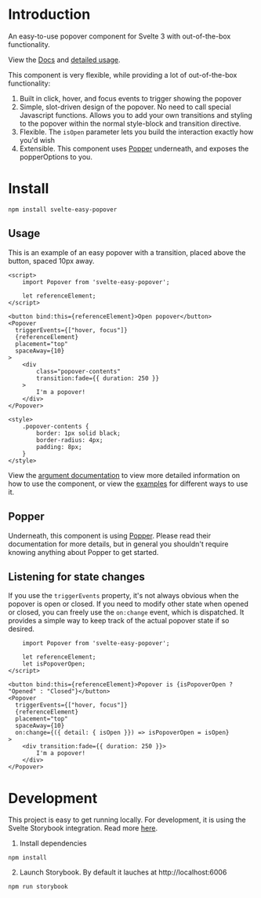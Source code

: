 # Introduction

An easy-to-use popover component for Svelte 3 with out-of-the-box functionality.

View the [Docs](https://jguze.github.io/svelte-easy-popover/) and [detailed usage](https://jguze.github.io/svelte-easy-popover/?path=/docs/examples-popover--tooltip-style-appearing-above-the-reference-element).

This component is very flexible, while providing a lot of out-of-the-box functionality:

1. Built in click, hover, and focus events to trigger showing the popover
2. Simple, slot-driven design of the popover. No need to call special Javascript functions. Allows you
   to add your own transitions and styling to the popover within the normal style-block and transition directive.
3. Flexible. The `isOpen` parameter lets you build the interaction exactly how you'd wish
4. Extensible. This component uses [Popper](https://popper.js.org/) underneath, and exposes the popperOptions to you.

# Install

```
npm install svelte-easy-popover
```

## Usage

This is an example of an easy popover with a transition, placed above the button, spaced 10px away.

```svelte
<script>
    import Popover from 'svelte-easy-popover';

    let referenceElement;
</script>

<button bind:this={referenceElement}>Open popover</button>
<Popover
  triggerEvents={["hover, focus"]}
  {referenceElement}
  placement="top"
  spaceAway={10}
>
    <div
        class="popover-contents"
        transition:fade={{ duration: 250 }}
    >
        I'm a popover!
    </div>
</Popover>

<style>
    .popover-contents {
        border: 1px solid black;
        border-radius: 4px;
        padding: 8px;
    }
</style>
```

View the [argument documentation](?path=/docs/examples-popover--tooltip-style-appearing-above-the-reference-element) to view more detailed information on how to use the component, or view the [examples](?path=/story/examples-popover--tooltip-style-appearing-above-the-reference-element) for different ways to use it.

## Popper

Underneath, this component is using [Popper](https://popper.js.org/). Please read their documentation for more details, but in general you shouldn't require knowing anything about Popper to get started.

## Listening for state changes

If you use the `triggerEvents` property, it's not always obvious when the popover is open or closed. If you need to modify other state when
opened or closed, you can freely use the `on:change` event, which is dispatched. It provides a simple way to keep track of the actual popover
state if so desired.

```svelte
    import Popover from 'svelte-easy-popover';

    let referenceElement;
    let isPopoverOpen;
</script>

<button bind:this={referenceElement}>Popover is {isPopoverOpen ? "Opened" : "Closed"}</button>
<Popover
  triggerEvents={["hover, focus"]}
  {referenceElement}
  placement="top"
  spaceAway={10}
  on:change={({ detail: { isOpen }}) => isPopoverOpen = isOpen}
>
    <div transition:fade={{ duration: 250 }}>
        I'm a popover!
    </div>
</Popover>
```

# Development

This project is easy to get running locally.
For development, it is using the Svelte Storybook integration. Read more [here](https://storybook.js.org/docs/svelte/get-started/introduction).

1. Install dependencies

```
npm install
```

2. Launch Storybook. By default it lauches at http://localhost:6006

```
npm run storybook
```
